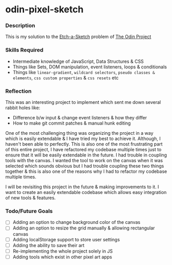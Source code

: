 # odin-pixel-sketch

### Description
This is my solution to the [Etch-a-Sketch](https://www.theodinproject.com/lessons/foundations-etch-a-sketch) problem of [The Odin Project](https://www.theodinproject.com/)

### Skills Required
- Intermediate knowledge of JavaScript, Data Structures & CSS
- Things like Sets, DOM manipulation, event listeners, loops & conditionals
- Things like `linear-gradient`, `wildcard selectors`, `pseudo classes & elements`, `css custom properties` & `css resets` etc

### Reflection
This was an interesting project to implement which sent me down several rabbit holes like:
- Difference b/w input & change event listeners & how they differ
- How to make git commit patches & manual hunk editing

One of the most challenging thing was organizing the project in a way which is easily extendable & I have tried my best to achieve it. Although, I haven't been able to perfectly. This is also one of the most frustrating part of this entire project, I have refactored my codebase multiple times just to ensure that it will be easily extendable in the future.
I had trouble in coupling tools with the canvas. I wanted the tool to work on the canvas when it was selected which sounds obvious but I had trouble coupling these two things together & this is also one of the reasons why I had to refactor my codebase multiple times.

I will be revisiting this project in the future & making improvements to it. I want to create an easily extendable codebase which allows easy integration of new tools & features. 

### Todo/Future Goals
- [ ] Adding an option to change background color of the canvas
- [ ] Adding an option to resize the grid manually & allowing rectangular canvas
- [ ] Adding localStorage support to store user settings
- [ ] Adding the ability to save their art
- [ ] Re-implementing the whole project solely in JS
- [ ] Adding tools which exist in other pixel art apps